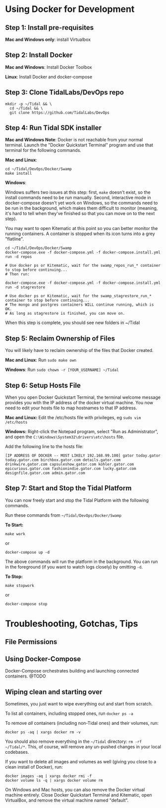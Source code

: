 Using Docker for Development
============================

Step 1: Install pre-requisites
------------------------------

**Mac and Windows only**: install Virtualbox

Step 2: Install Docker
----------------------

**Mac and Windows**: Install Docker Toolbox

**Linux**: Install Docker and docker-compose

Step 3: Clone TidalLabs/DevOps repo
-----------------------------------

```
mkdir -p ~/Tidal && \
  cd ~/Tidal && \
  git clone https://github.com/TidalLabs/DevOps
```

Step 4: Run Tidal SDK installer
-------------------------------

**Mac and Windows Note**: Docker is not reachable from your normal terminal. 
Launch the "Docker Quickstart Terminal" program and use that terminal for the following commands.

**Mac and Linux**:
```
cd ~/Tidal/DevOps/Docker/Swamp
make install
```

**Windows**:

Windows suffers two issues at this step: first, `make` doesn't exist, so the install commands need to be run manually. Second, interactive mode in docker-compose doesn't yet work on Windows, so the commands need to be run in the background, which makes them difficult to monitor (meaning, it's hard to tell when they've finished so that you can move on to the next step).

You may want to open Kitematic at this point so you can better monitor the running containers. A container is stopped when its icon turns into a grey "flatline".


```
cd ~/Tidal/DevOps/Docker/Swamp
docker-compose.exe -f docker-compose.yml -f docker-compose.install.yml run -d repos

# Use docker ps or Kitematic, wait for the swamp_repos_run_* container to stop before continuing...
# Then run:

docker-compose.exe -f docker-compose.yml -f docker-compose.install.yml run -d stagrestore

# Use docker ps or Kitematic, wait for the swamp_stagrestore_run_* container to stop before continuing...
# The mongo and postgres containers WILL continue running, which is OK. 
# As long as stagrestore is finished, you can move on.
```

When this step is complete, you should see new folders in ~/Tidal

Step 5: Reclaim Ownership of Files
----------------------------------

You will likely have to reclaim ownership of the files that Docker created.

**Mac and Linux**: Run `sudo make own`

**Windows**: Run `sudo chown -r [YOUR_USERNAME] ~/Tidal`

Step 6: Setup Hosts File
------------------------

When you open Docker Quickstart Terminal, the terminal welcome message provides you with the IP address of the docker virtual machine. You now need to edit your hosts file to map hostnames to that IP address.

**Mac and Linux:** Edit the /etc/hosts file with privileges, eg `sudo vim /etc/hosts` 

**Windows:** Right-click the Notepad program, select "Run as Administrator", and open the `C:\Windows\System32\drivers\etc\hosts` file.

Add the following line to the hosts file:

    [IP ADDRESS OF DOCKER -- MOST LIKELY 192.168.99.100] gator today.gator today.gator.com birchbox.gator.com details.gator.com drinkwire.gator.com capsuleshow.gator.com kohler.gator.com epicurious.gator.com fashionindie.gator.com lucky.gator.com designfile.gator.com admin.gator.com 

Step 7: Start and Stop the Tidal Platform
-----------------------------------------

You can now freely start and stop the Tidal Platform with the following commands. 

Run these commands from `~/Tidal/DevOps/Docker/Swamp`

**To Start:**

    make work

or

    docker-compose up -d

The above commands will run the platform in the background. You can run in the foreground (if you want to watch logs closely) by omitting `-d`.

**To Stop:**

    make stopwork

or

    docker-compose stop


Troubleshooting, Gotchas, Tips
==============================

File Permissions
----------------

Using Docker-Compose
--------------------

Docker-Compose orchestrates building and launching connected containers.
@TODO

Wiping clean and starting over
------------------------------

Sometimes, you just want to wipe everything out and start from scratch. 

To list all containers, including stopped ones, run `docker ps -a`

To remove *all* containers (including non-Tidal ones) and their volumes, run:

    docker ps -aq | xargs docker rm -v

You should also remove everything in the `~/Tidal` directory: `rm -rf ~/Tidal/*`. This, of course, will remove any un-pushed changes in your local codebases.

If you want to delete all images and volumes as well (giving you close to a clean install of Docker), run:

    docker images -aq | xargs docker rmi -f
    docker volume ls -q | xargs docker volume rm 

On Windows and Mac hosts, you can also remove the Docker virtual machine entirely. Close Docker Quickstart Terminal and Kitematic, open VirtualBox, and remove the virtual machine named "default".
